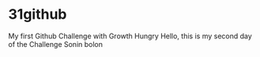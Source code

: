 # 31github
My first Github Challenge with Growth Hungry 
Hello, this is my second day of the Challenge
Sonin bolon
